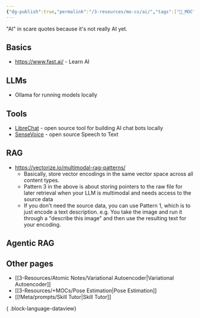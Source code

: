 ```yaml
---
{"dg-publish":true,"permalink":"/3-resources/mo-cs/ai/","tags":["📍_MOC"],"updated":"2025-10-18T22:32:13.411-07:00"}
---
```


"AI" in scare quotes because it's not really AI yet.
## Basics
- https://www.fast.ai/ - Learn AI
## LLMs
- Ollama for running models locally

## Tools
- [LibreChat](https://www.librechat.ai/docs/features) - open source tool for building AI chat bots locally
- [SenseVoice](https://github.com/FunAudioLLM/SenseVoice) - open source Speech to Text
## RAG
- https://vectorize.io/multimodal-rag-patterns/
	- Basically, store vector encodings in the same vector space across all content types.
	- Pattern 3 in the above is about storing pointers to the raw file for later retrieval when your LLM is multimodal and needs access to the source data
	- If you don't need the source data, you can use Pattern 1, which is to just encode a text description. e.g. You take the image and run it through a "describe this image" and then use the resulting text for your encoding.
## Agentic RAG

## Other pages
- [[3-Resources/Atomic Notes/Variational Autoencoder\|Variational Autoencoder]]
- [[3-Resources/+MOCs/Pose Estimation\|Pose Estimation]]
- [[!Meta/prompts/Skill Tutor\|Skill Tutor]]

{ .block-language-dataview}